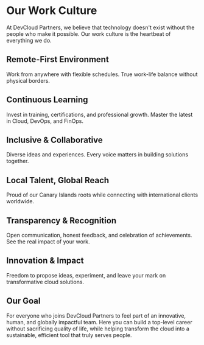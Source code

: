 # Our Work Culture

At DevCloud Partners, we believe that technology doesn't exist without the people who make it possible. Our work culture is the heartbeat of everything we do.

## Remote-First Environment
Work from anywhere with flexible schedules. True work-life balance without physical borders.

## Continuous Learning
Invest in training, certifications, and professional growth. Master the latest in Cloud, DevOps, and FinOps.

## Inclusive & Collaborative
Diverse ideas and experiences. Every voice matters in building solutions together.

## Local Talent, Global Reach
Proud of our Canary Islands roots while connecting with international clients worldwide.

## Transparency & Recognition
Open communication, honest feedback, and celebration of achievements. See the real impact of your work.

## Innovation & Impact
Freedom to propose ideas, experiment, and leave your mark on transformative cloud solutions.

## Our Goal
For everyone who joins DevCloud Partners to feel part of an innovative, human, and globally impactful team. Here you can build a top-level career without sacrificing quality of life, while helping transform the cloud into a sustainable, efficient tool that truly serves people.
